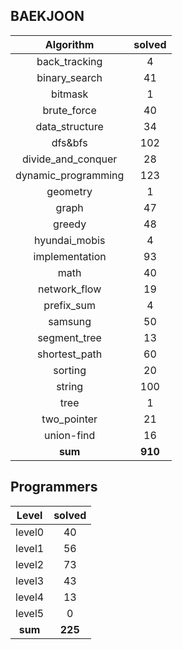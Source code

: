 ## BAEKJOON <a href="https://www.acmicpc.net/user/ki9014" target="_blank"><img src=https://static.solved.ac/tier_small/19.svg width="15"/></a>
|    Algorithm    | solved |
| :-------------: | :----: |
|back_tracking|4|
|binary_search|41|
|bitmask|1|
|brute_force|40|
|data_structure|34|
|dfs&bfs|102|
|divide_and_conquer|28|
|dynamic_programming|123|
|geometry|1|
|graph|47|
|greedy|48|
|hyundai_mobis|4|
|implementation|93|
|math|40|
|network_flow|19|
|prefix_sum|4|
|samsung|50|
|segment_tree|13|
|shortest_path|60|
|sorting|20|
|string|100|
|tree|1|
|two_pointer|21|
|union-find|16|
| **sum** | **910**|

## Programmers
|    Level    | solved |
| :-------------: | :----: |
|level0|40|
|level1|56|
|level2|73|
|level3|43|
|level4|13|
|level5|0|
| **sum** | **225**|

